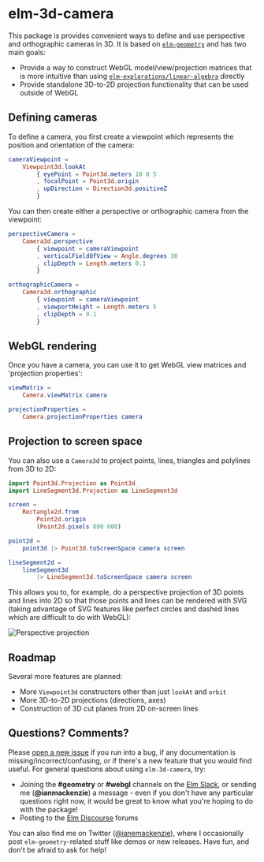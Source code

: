 # elm-3d-camera

This package is provides convenient ways to define and use perspective and
orthographic cameras in 3D. It is based on [`elm-geometry`](http://package.elm-lang.org/packages/ianmackenzie/elm-geometry/latest)
and has two main goals:

  - Provide a way to construct WebGL model/view/projection matrices that is more
    intuitive than using [`elm-explorations/linear-algebra`](http://package.elm-lang.org/packages/elm-explorations/linear-algebra/latest)
    directly
  - Provide standalone 3D-to-2D projection functionality that can be used
    outside of WebGL

## Defining cameras

To define a camera, you first create a viewpoint which represents the position
and orientation of the camera:

```elm
cameraViewpoint =
    Viewpoint3d.lookAt
        { eyePoint = Point3d.meters 10 0 5
        , focalPoint = Point3d.origin
        , upDirection = Direction3d.positiveZ
        }
```

You can then create either a perspective or orthographic camera from the
viewpoint:

```elm
perspectiveCamera =
    Camera3d.perspective
        { viewpoint = cameraViewpoint
        , verticalFieldOfView = Angle.degrees 30
        , clipDepth = Length.meters 0.1
        }

orthographicCamera =
    Camera3d.orthographic
        { viewpoint = cameraViewpoint
        , viewportHeight = Length.meters 5
        , clipDepth = 0.1
        }
```

## WebGL rendering

Once you have a camera, you can use it to get WebGL view matrices and
'projection properties':

```elm
viewMatrix =
    Camera.viewMatrix camera

projectionProperties =
    Camera.projectionProperties camera
```

## Projection to screen space

You can also use a `Camera3d` to project points, lines, triangles and polylines
from 3D to 2D:

```elm
import Point3d.Projection as Point3d
import LineSegment3d.Projection as LineSegment3d

screen =
    Rectangle2d.from
        Point2d.origin
        (Point2d.pixels 800 600)

point2d =
    point3d |> Point3d.toScreenSpace camera screen

lineSegment2d =
    lineSegment3d
        |> LineSegment3d.toScreenSpace camera screen
```

This allows you to, for example, do a perspective projection of 3D points and
lines into 2D so that those points and lines can be rendered with SVG (taking
advantage of SVG features like perfect circles and dashed lines which are
difficult to do with WebGL):

![Perspective projection](https://ianmackenzie.github.io/elm-3d-camera/1.0.0/projection.png)

## Roadmap

Several more features are planned:

  - More `Viewpoint3d` constructors other than just `lookAt` and `orbit`
  - More 3D-to-2D projections (directions, axes)
  - Construction of 3D cut planes from 2D on-screen lines

## Questions? Comments?

Please [open a new issue](https://github.com/ianmackenzie/elm-3d-camera/issues) if you
run into a bug, if any documentation is missing/incorrect/confusing, or if
there's a new feature that you would find useful. For general questions about
using `elm-3d-camera`, try:

  - Joining the **#geometry** or **#webgl** channels on the [Elm Slack](http://elmlang.herokuapp.com/),
    or sending me (**@ianmackenzie**) a message - even if you don't have any
    particular questions right now, it would be great to know what you're hoping
    to do with the package!
  - Posting to the [Elm Discourse](https://discourse.elm-lang.org/) forums

You can also find me on Twitter ([@ianemackenzie](https://twitter.com/ianemackenzie)),
where I occasionally post `elm-geometry`-related stuff like demos or new
releases. Have fun, and don't be afraid to ask for help!
